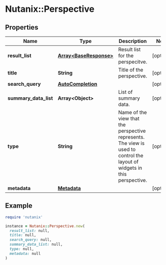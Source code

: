 # Nutanix::Perspective

## Properties

| Name | Type | Description | Notes |
| ---- | ---- | ----------- | ----- |
| **result_list** | [**Array&lt;BaseResponse&gt;**](BaseResponse.md) | Result list for the perspecitve. | [optional] |
| **title** | **String** | Title of the perspective. | [optional] |
| **search_query** | [**AutoCompletion**](AutoCompletion.md) |  | [optional] |
| **summary_data_list** | **Array&lt;Object&gt;** | List of summary data. | [optional] |
| **type** | **String** | Name of the view that the perspective represents. The view is used to control the layout of widgets in this perspective.  | [optional] |
| **metadata** | [**Metadata**](Metadata.md) |  | [optional] |

## Example

```ruby
require 'nutanix'

instance = Nutanix::Perspective.new(
  result_list: null,
  title: null,
  search_query: null,
  summary_data_list: null,
  type: null,
  metadata: null
)
```

